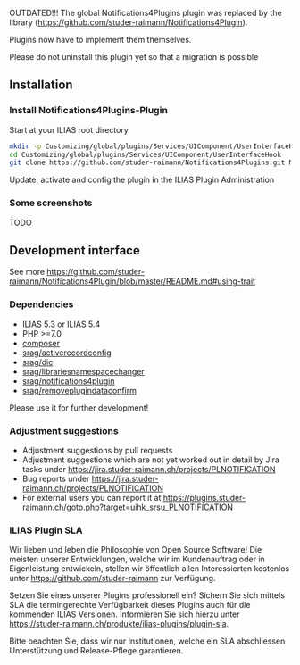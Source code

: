 OUTDATED!!! The global Notifications4Plugins plugin was replaced by the library (https://github.com/studer-raimann/Notifications4Plugin).

Plugins now have to implement them themselves.

Please do not uninstall this plugin yet so that a migration is possible

## Installation

### Install Notifications4Plugins-Plugin
Start at your ILIAS root directory
```bash
mkdir -p Customizing/global/plugins/Services/UIComponent/UserInterfaceHook
cd Customizing/global/plugins/Services/UIComponent/UserInterfaceHook
git clone https://github.com/studer-raimann/Notifications4Plugins.git Notifications4Plugins
```
Update, activate and config the plugin in the ILIAS Plugin Administration

### Some screenshots
TODO

## Development interface
See more
https://github.com/studer-raimann/Notifications4Plugin/blob/master/README.md#using-trait

### Dependencies
* ILIAS 5.3 or ILIAS 5.4
* PHP >=7.0
* [composer](https://getcomposer.org)
* [srag/activerecordconfig](https://packagist.org/packages/srag/activerecordconfig)
* [srag/dic](https://packagist.org/packages/srag/dic)
* [srag/librariesnamespacechanger](https://packagist.org/packages/srag/librariesnamespacechanger)
* [srag/notifications4plugin](https://packagist.org/packages/srag/notifications4plugin)
* [srag/removeplugindataconfirm](https://packagist.org/packages/srag/removeplugindataconfirm)

Please use it for further development!

### Adjustment suggestions
* Adjustment suggestions by pull requests
* Adjustment suggestions which are not yet worked out in detail by Jira tasks under https://jira.studer-raimann.ch/projects/PLNOTIFICATION
* Bug reports under https://jira.studer-raimann.ch/projects/PLNOTIFICATION
* For external users you can report it at https://plugins.studer-raimann.ch/goto.php?target=uihk_srsu_PLNOTIFICATION

### ILIAS Plugin SLA
Wir lieben und leben die Philosophie von Open Source Software! Die meisten unserer Entwicklungen, welche wir im Kundenauftrag oder in Eigenleistung entwickeln, stellen wir öffentlich allen Interessierten kostenlos unter https://github.com/studer-raimann zur Verfügung.

Setzen Sie eines unserer Plugins professionell ein? Sichern Sie sich mittels SLA die termingerechte Verfügbarkeit dieses Plugins auch für die kommenden ILIAS Versionen. Informieren Sie sich hierzu unter https://studer-raimann.ch/produkte/ilias-plugins/plugin-sla.

Bitte beachten Sie, dass wir nur Institutionen, welche ein SLA abschliessen Unterstützung und Release-Pflege garantieren.

